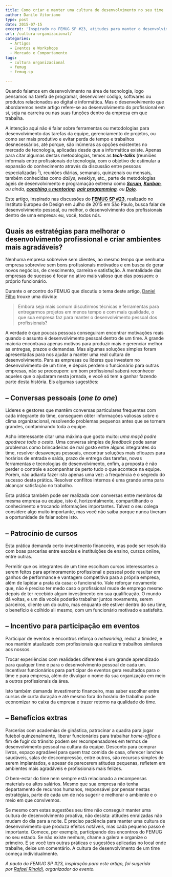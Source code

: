 ```yaml
---
title: Como criar e manter uma cultura de desenvolvimento no seu time
author: Danilo Vitoriano
type: post
date: 2015-07-15
excerpt: 'Inspirado no FEMUG SP #23, atitudes para manter o desenvolvimento pessoal dentro da cultura de um time.'
url: /cultura-organizacional/
categories:
  - Artigos
  - Eventos e Workshops
  - Mercado e Comportamento
tags:
  - cultura organizacional
  - femug
  - femug-sp

---
```

Quando falamos em desenvolvimento na área de tecnologia, logo pensamos na tarefa de programar, desenvolver código, softwares ou produtos relacionados ao digital e informática. Mas o desenvolvimento que abordaremos neste artigo refere-se ao desenvolvimento do profissional em si, seja na carreira ou nas suas funções dentro da empresa em que trabalha.

A intenção aqui não é falar sobre ferramentas ou metodologias para desenvolvimento das tarefas da equipe, gerenciamento de projetos, ou como ser mais produtivo e evitar perda de tempo e trabalhos desnecessários, até porque, são inúmeras as opções existentes no mercado de tecnologia, aplicadas desde que a informática existe. Apenas para citar algumas destas metodologias, temos as _**tech-talks**_ (reuniões informais entre profissionais de tecnologia, com o objetivo de estimular a expansão do conhecimento através da discussão entre pessoas especializadas <sup><a href="http://ibaldo.com.br/blog/2012/02/28/techtalk/" target="_blank">1</a></sup>), reuniões diárias, semanais, quinzenais ou mensais, também conhecidas como _dailys_, _weeklys_, etc., parte de metodologias ágeis de desenvolvimento e programação extrema como **_[Scrum][1]_**, _**<a href="https://pt.wikipedia.org/wiki/Kanban" target="_blank">Kanban</a>**, ou ainda, **<a href="http://www.administradores.com.br/noticias/carreira/entenda-a-diferenca-entre-coaching-e-mentoring/53772/" target="_blank">coaching</a>**_<a href="http://www.administradores.com.br/noticias/carreira/entenda-a-diferenca-entre-coaching-e-mentoring/53772/" target="_blank"> e </a>_**<a href="http://www.administradores.com.br/noticias/carreira/entenda-a-diferenca-entre-coaching-e-mentoring/53772/" target="_blank">mentoring</a>**, **<a href="http://www.devmedia.com.br/implementando-pair-programming-em-sua-equipe/1694" target="_blank">pair programming</a>**, ou **<a href="http://dojoto.info/mas-afinal-de-contas-o-que-e-o-coding-dojo.html" target="_blank">Dojo</a>**._

Este artigo, inspirado nas discussões do **<a href="https://sp.femug.com/t/femug-23-ied-sao-paulo-pauta/468" target="_blank">FEMUG SP #23</a>**, realizado no Instituto Europeu de Design em Julho de 2015 em São Paulo, busca falar de desenvolvimento pessoal, ou melhor, o desenvolvimento dos profissionais dentro de uma empresa: eu, você, todos nós.

## Quais as estratégias para melhorar o desenvolvimento profissional e criar ambientes mais agradáveis?

Nenhuma empresa sobrevive sem clientes, ao mesmo tempo que nenhuma empresa sobrevive sem bons profissionais motivados e em busca de gerar novos negócios, de crescimento, carreira e satisfação. A mentalidade das empresas de sucesso é focar no ativo mais valioso que elas possuem: o próprio funcionário.

Durante o encontro do FEMUG que discutiu o tema deste artigo, <a href="http://dnl.pw/" target="_blank">Daniel Filho</a> trouxe uma dúvida:

> Embora seja mais comum discutirmos técnicas e ferramentas para entregarmos projetos em menos tempo e com mais qualidade, o que sua empresa faz para manter o desenvolvimento pessoal dos profissionais?

A verdade é que poucas pessoas conseguiram encontrar motivações reais quando o assunto é desenvolvimento pessoal dentro de um time. A grande maioria encontrava apenas motivos para produzir mais e gerenciar melhor as entregas, prazos e demandas. Mas algumas soluções simples foram apresentadas para nos ajudar a manter uma real cultura de desenvolvimento. Para as empresas ou líderes que investem no desenvolvimento de um time, e depois perdem o funcionário para outras empresas, não se preocupem: um bom profissional saberá reconhecer aqueles que o ajudaram nesta jornada, e você só tem a ganhar fazendo parte desta história. Eis algumas sugestões:

## &#8211; Conversas pessoais (_one to one_)

Líderes e gestores que mantêm conversas particulares frequentes com cada integrante do time, conseguem obter informações valiosas sobre o clima organizacional, resolvendo problemas pequenos antes que se tornem grandes, contaminando toda a equipe.

Acho interessante citar uma máxima que gosto muito: _uma maçã podre apodrece todo o cesto_. Uma conversa simples de _feedback_ pode sanar problemas como brincadeiras de mal gosto entre alguns integrantes do time, resolver desavenças pessoais, encontrar soluções mais eficazes para horários de entrada e saída, prazo de entrega das tarefas, novas ferramentas e tecnologias de desenvolvimento, enfim, a proposta é não perder o controle e acompanhar de perto tudo o que acontece na equipe. Porém, não adianta fazer isto apenas uma vez: a frequência é o segredo do sucesso desta prática. Resolver conflitos internos é uma grande arma para alcançar satisfação no trabalho.

Esta prática também pode ser realizada com conversas entre membros da mesma empresa ou equipe, isto é, horizontalmente, compartilhando o conhecimento e trocando informações importantes. Talvez o seu colega considere algo muito importante, mas você não saiba porque nunca tiveram a oportunidade de falar sobre isto.

## &#8211; Patrocínio de cursos

Esta prática demanda certo investimento financeiro, mas pode ser resolvida com boas parcerias entre escolas e instituições de ensino, cursos online, entre outras.

Permitir que os integrantes de um time escolham cursos interessantes a serem feitos para aprimoramento profissional e pessoal pode resultar em ganhos de performance e vantagem competitiva para a própria empresa, além de lapidar a prata da casa: o funcionário. Vale reforçar novamente que, não é preciso ter medo caso o profissional mude de emprego mesmo depois de ter recebido algum investimento em sua qualificação. O mundo dá voltas, e um dia vocês poderão trabalhar juntos novamente, serem parceiros, cliente um do outro, mas enquanto ele estiver dentro do seu time, o benefício é colhido ali mesmo, com um funcionário motivado e satisfeito.

## &#8211; Incentivo para participação em eventos

Participar de eventos e encontros reforça o _networking_, reduz a timidez, e nos mantém atualizado com profissionais que realizam trabalhos similares aos nossos.

Trocar experiências com realidades diferentes é um grande aprendizado para qualquer time e para o desenvolvimento pessoal de cada um. Incentivar funcionários para participar de eventos gera resultados para o time e para empresa, além de divulgar o nome da sua organização em meio a outros profissionais da área.

Isto também demanda investimento financeiro, mas saber escolher entre cursos de curta duração e até mesmo fora do horário de trabalho pode economizar no caixa da empresa e trazer retorno na qualidade do time.

## &#8211; Benefícios extras

Parcerias com academias de ginástica, patrocinar a quadra para jogar futebol quinzenalmente, liberar funcionários para trabalhar _home-office_ a fim de fugir do trânsito podem ser recompensadores em termos de desenvolvimento pessoal na cultura da equipe. Desconto para comprar livros, espaço agradável para quem traz comida de casa, oferecer lanches saudáveis, salas de descompressão, entre outros, são recursos simples de serem implantados, e apesar de parecerem atitudes pequenas, refletem em ambientes mais agradáveis e profissionais mais felizes.

O bem-estar do time nem sempre está relacionado a recompensas materiais ou altos salários. Mesmo que sua empresa não tenha departamento de recursos humanos, responsável por pensar nestas estratégias, parte de cada um de nós sugerir e melhorar o ambiente e o meio em que convivemos.

Se mesmo com estas sugestões seu time não conseguir manter uma cultura de desenvolvimento proativa, não desista: atitudes enraizadas não mudam do dia para a noite. É preciso paciência para manter uma cultura de desenvolvimento que produza efeitos notáveis, mas cada pequeno passo é importante. Comece, por exemplo, participando dos encontros do FEMUG no seu estado. Se não existe nenhum, chame a galera e organize o primeiro. E se você tem outras práticas e sugestões aplicadas no local onde trabalhe, deixe um comentário. A cultura de desenvolvimento de um time começa individualmente.

_A pauta do FEMUG SP #23, inspiração para este artigo, foi sugerida por <a href="http://rinaldi.io/" target="_blank">Rafael Rinaldi</a>, organizador do evento._

 [1]: http://tableless.com.br/desenvolvimento-agil-utilizando-scrum/